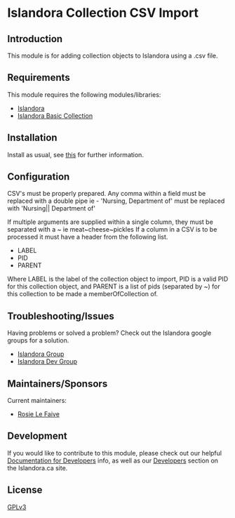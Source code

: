 # Islandora Collection CSV Import 

## Introduction

This module is for adding collection objects to Islandora using a .csv file. 

## Requirements

This module requires the following modules/libraries:
* [Islandora](https://github.com/islandora/islandora)
* [Islandora Basic Collection](https://github.com/Islandora/islandora_solution_pack_collection)

## Installation

Install as usual, see [this](https://drupal.org/documentation/install/modules-themes/modules-7) for further information.

## Configuration

CSV's must be properly prepared.  Any comma within a field must be replaced with
a double pipe ie - 'Nursing, Department of' must be replaced with
'Nursing|| Department of'

If multiple arguments are supplied within a single column, they must be
separated with a ~  ie meat~cheese~pickles
If a column in a CSV is to be processed it must have a header from the following
list.

* LABEL
* PID
* PARENT

Where LABEL is the label of the collection object to import, PID is a valid PID for this collection object, 
and PARENT is a list of pids (separated by ~) for this collection to be made a memberOfCollection of.

## Troubleshooting/Issues

Having problems or solved a problem? Check out the Islandora google groups for a solution.

* [Islandora Group](https://groups.google.com/forum/?hl=en&fromgroups#!forum/islandora)
* [Islandora Dev Group](https://groups.google.com/forum/?hl=en&fromgroups#!forum/islandora-dev)

## Maintainers/Sponsors

Current maintainers:

* [Rosie Le Faive](https://github.com/rosiel)

## Development

If you would like to contribute to this module, please check out our helpful [Documentation for Developers](https://github.com/Islandora/islandora/wiki#wiki-documentation-for-developers) info, as well as our [Developers](http://islandora.ca/developers) section on the Islandora.ca site.

## License

[GPLv3](http://www.gnu.org/licenses/gpl-3.0.txt)
